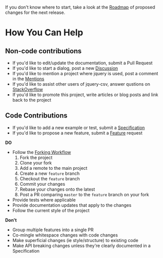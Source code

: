 If you don't know where to start, take a look at the [Roadmap][Roadmap] of proposed changes for the next release.

# How You Can Help

## Non-code contributions

- If you'd like to edit/update the documentation, submit a Pull Request
- If you'd like to start a dialog, post a new [Discussion][Discussion]
- If you'd like to mention a project where jquery is used, post a comment in the [Mentions][Mentions]
- If you'd like to assist other users of jquery-csv, answer qustions on [StackOverflow][StackOverflow]
- If you'd like to promote this project, write articles or blog posts and link back to the project

## Code Contributions

- If you'd like to add a new example or test, submit a [Specification][Specification]
- If you'd like to propose a new feature, submit a [Feature][Feature] request

**DO**

- Follow the [Forking Workflow][Forking Workflow]
   1. Fork the project
   2. Clone your fork
   3. Add a remote to the main project
   3. Create a new `feature` branch
   4. Checkout the `feature` branch
   5. Commit your changes
   6. Rebase your changes onto the latest
   7. Post a PR comparing `master` to the `feature` branch on your fork
- Provide tests where applicable
- Provide documentation updates that apply to the changes
- Follow the current style of the project

**Don't**

- Group multiple features into a single PR
- Co-mingle whitespace changes with code changes
- Make superficial changes (ie style/structure) to existing code
- Make API breaking changes unless they're clearly documented in a Specification

[Roadmap]: https://github.com/evanplaice/jquery-csv/issues/92
[Discussion]: https://github.com/evanplaice/jquery-csv/issues/new?template=DISC_TEMPLATE.md&title=disc()&labels=discussion
[Mentions]: https://github.com/evanplaice/jquery-csv/issues/97
[StackOverflow]: https://stackoverflow.com/questions/tagged/jquery-csv?mixed=1
[Feature]: https://github.com/evanplaice/jquery-csv/issues/new?template=FEAT_TEMPLATE.md&title=feat()&labels=feature
[Specification]: https://github.com/evanplaice/jquery-csv/issues/new?template=SPEC_TEMPLATE.md&title=spec()&labels=specification
[Forking Workflow]: https://www.atlassian.com/git/tutorials/comparing-workflows/forking-workflow
